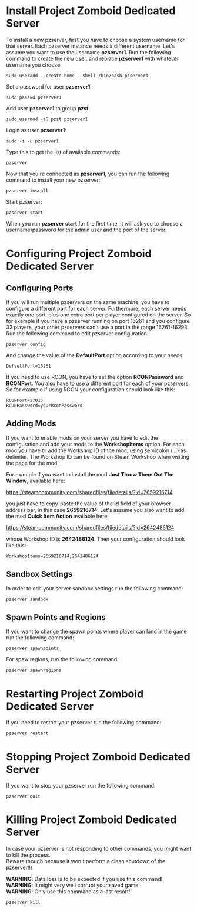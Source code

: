 # Install Project Zomboid Dedicated Server
To install a new pzserver, first you have to choose a system username for that server. Each pzserver instance needs a different username. Let's assume you want to use the username **pzserver1**. Run the following command to create the new user, and replace **pzserver1** with whatever username you choose:

	sudo useradd --create-home --shell /bin/bash pzserver1

Set a password for user **pzserver1**:

	sudo passwd pzserver1

Add user **pzserver1** to group **pzst**:

	sudo usermod -aG pzst pzserver1

Login as user **pzserver1**:

	sudo -i -u pzserver1

Type this to get the list of available commands:

	pzserver

Now that you're connected as **pzserver1**, you can run the following command to install your new pzserver:

	pzserver install

Start pzserver:

	pzserver start

When you run **pzserver start** for the first time, it will ask you to choose a username/password for the admin user and the port of the server.

# Configuring Project Zomboid Dedicated Server

## Configuring Ports
If you will run multiple pzservers on the same machine, you have to configure a different port for each server. Furthermore, each server needs exactly one port, plus one extra port per player configured on the server. So for example if you have a pzserver running on port 16261 and you configure 32 players, your other pzservers can't use a port in the range 16261-16293.
Run the following command to edit pzserver configuration:

	pzserver config

And change the value of the **DefaultPort** option according to your needs:

	DefaultPort=16261

If you need to use RCON, you have to set the option **RCONPassword** and **RCONPort**. You also have to use a different port for each of your pzservers. So for example if using RCON your configuration should look like this:

	RCONPort=27015
	RCONPassword=yourRconPassword

## Adding Mods
If you want to enable mods on your server you have to edit the configuration and add your mods to the **WorkshopItems** option. For each mod you have to add the Workshop ID of the mod, using semicolon ( ; ) as delimiter. The Workshop ID can be found on Steam Workshop when visiting the page for the mod.

For example if you want to install the mod **Just Throw Them Out The Window**, available here:

https://steamcommunity.com/sharedfiles/filedetails/?id=2659216714

you just have to copy-paste the value of the **id** field of your browser address bar, in this case **2659216714**. Let's assume you also want to add the mod **Quick Item Action** available here:

https://steamcommunity.com/sharedfiles/filedetails/?id=2642486124

whose Workshop ID is **2642486124**. Then your configuration should look like this:

	WorkshopItems=2659216714;2642486124

## Sandbox Settings
In order to edit your server sandbox settings run the following command:

	pzserver sandbox

## Spawn Points and Regions
If you want to change the spawn points where player can land in the game run the following command:

	pzserver spawnpoints

For spaw regions, run the following command:

	pzserver spawnregions

# Restarting Project Zomboid Dedicated Server
If you need to restart your pzserver run the following command:

	pzserver restart

# Stopping Project Zomboid Dedicated Server
If you want to stop your pzserver run the following command:

	pzserver quit

# Killing Project Zomboid Dedicated Server
In case your pzserver is not responding to other commands, you might want to kill the process.<br>
Beware though because it won't perform a clean shutdown of the pzserver!!!

**WARNING**: Data loss is to be expected if you use this command!<br>
**WARNING**: It might very well corrupt your saved game!<br>
**WARNING**: Only use this command as a last resort!

	pzserver kill
